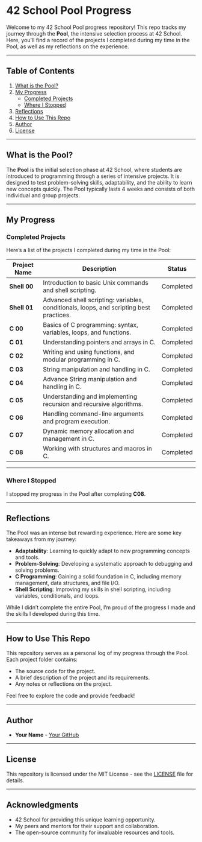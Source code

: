 # 42 School Pool Progress

Welcome to my 42 School Pool progress repository! This repo tracks my journey through the **Pool**, the intensive selection process at 42 School. Here, you'll find a record of the projects I completed during my time in the Pool, as well as my reflections on the experience.

---

## Table of Contents

1. [What is the Pool?](#what-is-the-pool)
2. [My Progress](#my-progress)
   - [Completed Projects](#completed-projects)
   - [Where I Stopped](#where-i-stopped)
3. [Reflections](#reflections)
4. [How to Use This Repo](#how-to-use-this-repo)
5. [Author](#author)
6. [License](#license)

---

## What is the Pool?

The **Pool** is the initial selection phase at 42 School, where students are introduced to programming through a series of intensive projects. It is designed to test problem-solving skills, adaptability, and the ability to learn new concepts quickly. The Pool typically lasts 4 weeks and consists of both individual and group projects.

---

## My Progress

### Completed Projects

Here’s a list of the projects I completed during my time in the Pool:

| Project Name       | Description                                                                                | Status      |
|--------------------|--------------------------------------------------------------------------------------------|-------------|
| **Shell 00**       | Introduction to basic Unix commands and shell scripting.                                   |  Completed  |
| **Shell 01**       | Advanced shell scripting: variables, conditionals, loops, and scripting best practices.    | Completed   |
| **C 00**           | Basics of C programming: syntax, variables, loops, and functions.                          | Completed   |
| **C 01**           | Understanding pointers and arrays in C.                                                    | Completed   |
| **C 02**           | Writing and using functions, and modular programming in C.                                 | Completed   |
| **C 03**           | String manipulation and handling in C.                                                     | Completed   |
| **C 04**           | Advance String manipulation and handling in C.                                             | Completed   |
| **C 05**           | Understanding and implementing recursion and recursive algorithms.                         | Completed   |
| **C 06**           | Handling command-line arguments and program execution.                                     | Completed   |
| **C 07**           | Dynamic memory allocation and management in C.                                             | Completed   |
| **C 08**           | Working with structures and macros in C.                                                   | Completed   |

---

### Where I Stopped

I stopped my progress in the Pool after completing **C08**.

---

## Reflections

The Pool was an intense but rewarding experience. Here are some key takeaways from my journey:

- **Adaptability**: Learning to quickly adapt to new programming concepts and tools.
- **Problem-Solving**: Developing a systematic approach to debugging and solving problems.
- **C Programming**: Gaining a solid foundation in C, including memory management, data structures, and file I/O.
- **Shell Scripting**: Improving my skills in shell scripting, including variables, conditionals, and loops.

While I didn’t complete the entire Pool, I’m proud of the progress I made and the skills I developed during this time.

---

## How to Use This Repo

This repository serves as a personal log of my progress through the Pool. Each project folder contains:

- The source code for the project.
- A brief description of the project and its requirements.
- Any notes or reflections on the project.

Feel free to explore the code and provide feedback!

---

## Author

- **Your Name** - [Your GitHub](https://github.com/houdaifa-boukhari)

---

## License

This repository is licensed under the MIT License - see the [LICENSE](LICENSE) file for details.

---

## Acknowledgments

- 42 School for providing this unique learning opportunity.
- My peers and mentors for their support and collaboration.
- The open-source community for invaluable resources and tools.
